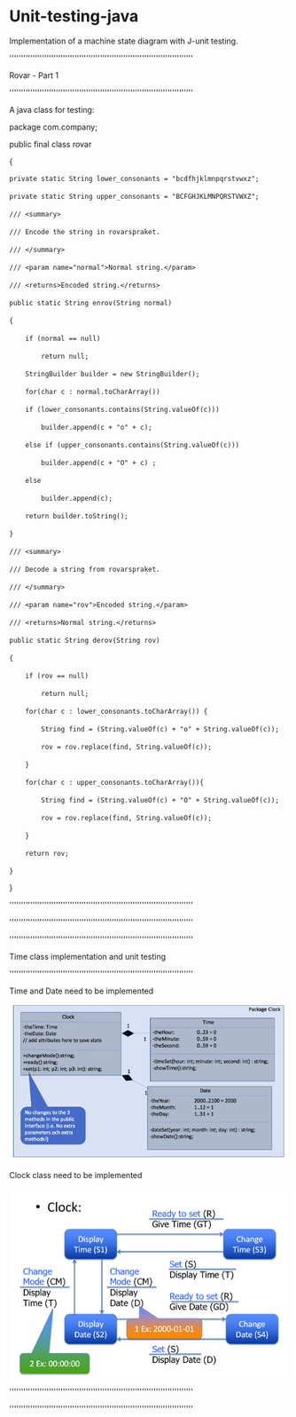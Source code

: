 # Unit-testing-java
Implementation of a machine state diagram with J-unit testing.

'''''''''''''''''''''''''''''''''''''''''''''''''''''''''''''''''''''''''''''''

Rovar - Part 1

'''''''''''''''''''''''''''''''''''''''''''''''''''''''''''''''''''''''''''''''

A java class for testing:

package com.company;

public final class rovar

{

    private static String lower_consonants = "bcdfhjklmnpqrstvwxz";
    
    private static String upper_consonants = "BCFGHJKLMNPQRSTVWXZ";
    
    /// <summary>
    
    /// Encode the string in rovarspraket.
    
    /// </summary>
    
    /// <param name="normal">Normal string.</param>
    
    /// <returns>Encoded string.</returns>
    
    public static String enrov(String normal)
    
    {
    
        if (normal == null)
        
            return null;
            
        StringBuilder builder = new StringBuilder();
        
        for(char c : normal.toCharArray())
        
        if (lower_consonants.contains(String.valueOf(c)))
        
            builder.append(c + "o" + c);
            
        else if (upper_consonants.contains(String.valueOf(c)))
        
            builder.append(c + "O" + c) ;
            
        else
        
            builder.append(c);
            
        return builder.toString();
        
    }
    
    /// <summary>
    
    /// Decode a string from rovarspraket.
    
    /// </summary>
    
    /// <param name="rov">Encoded string.</param>
    
    /// <returns>Normal string.</returns>
    
    public static String derov(String rov)
    
    {
    
        if (rov == null)
        
            return null;
            
        for(char c : lower_consonants.toCharArray()) {
        
            String find = (String.valueOf(c) + "o" + String.valueOf(c));
            
            rov = rov.replace(find, String.valueOf(c));
            
        }
        
        for(char c : upper_consonants.toCharArray()){
        
            String find = (String.valueOf(c) + "O" + String.valueOf(c));
            
            rov = rov.replace(find, String.valueOf(c));
            
        }
        
        return rov;
        
    }
    
}

'''''''''''''''''''''''''''''''''''''''''''''''''''''''''''''''''''''''''''''''

'''''''''''''''''''''''''''''''''''''''''''''''''''''''''''''''''''''''''''''''



'''''''''''''''''''''''''''''''''''''''''''''''''''''''''''''''''''''''''''''''

Time class implementation and unit testing

'''''''''''''''''''''''''''''''''''''''''''''''''''''''''''''''''''''''''''''''

Time and Date need to be implemented

![Alt text](images/clock.PNG?raw=true "Time & Date")



Clock class need to be implemented

![Alt text](images/state.PNG?raw=true "Clock")


'''''''''''''''''''''''''''''''''''''''''''''''''''''''''''''''''''''''''''''''

'''''''''''''''''''''''''''''''''''''''''''''''''''''''''''''''''''''''''''''''


